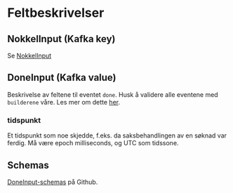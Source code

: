# Feltbeskrivelser

## NokkelInput (Kafka key)
Se [NokkelInput](../fellesinfo.md)

## DoneInput (Kafka value)
Beskrivelse av feltene til eventet `done`.
Husk å validere alle eventene med `builderene` våre. Les mer om dette [her](../../builder.md).

### tidspunkt
Et tidspunkt som noe skjedde, f.eks. da saksbehandlingen av en søknad var ferdig.
Må være epoch milliseconds, og UTC som tidssone.

## Schemas
[DoneInput-schemas](https://github.com/navikt/brukernotifikasjon-schemas/blob/main/src/main/avro/doneInput.avsc) på Github.
